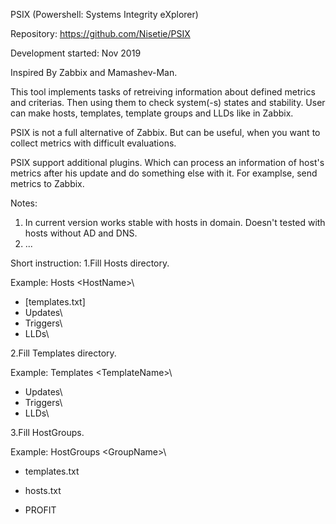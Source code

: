 PSIX (Powershell: Systems Integrity eXplorer)

Repository: https://github.com/Nisetie/PSIX

Development started: Nov 2019

Inspired By Zabbix and Mamashev-Man.

This tool implements tasks of retreiving information about defined metrics and criterias. Then using them to check system(-s) states and stability.
User can make hosts, templates, template groups and LLDs like in Zabbix.

PSIX is not a full alternative of Zabbix. But can be useful, when you want to collect metrics with difficult evaluations.

PSIX support additional plugins. Which can process an information of host's metrics after his update and do something else with it. For examplse, send metrics to Zabbix.

Notes:
1. In current version works stable with hosts in domain. Doesn't tested with hosts without AD and DNS.
2. ...

Short instruction:
1.Fill Hosts directory.

Example:
Hosts \<HostName>\
- [templates.txt]
- Updates\
- Triggers\
- LLDs\

2.Fill Templates directory.

Example:
Templates \<TemplateName>\
- Updates\
- Triggers\
- LLDs\

3.Fill HostGroups.

Example:
HostGroups \<GroupName>\
- templates.txt
- hosts.txt

- PROFIT

